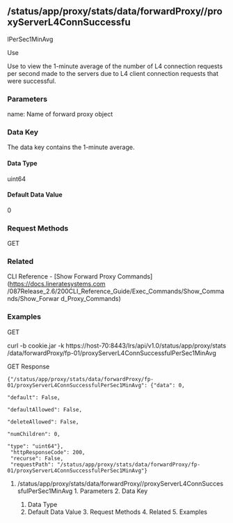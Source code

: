 ## /status/app/proxy/stats/data/forwardProxy/<name>/proxyServerL4ConnSuccessfu
lPerSec1MinAvg

Use

Use to view the 1-minute average of the number of L4 connection requests per
second made to the servers due to L4 client connection requests that were
successful.

### Parameters

name: Name of forward proxy object

### Data Key

The data key contains the 1-minute average.

#### Data Type

uint64

#### Default Data Value

0

### Request Methods

GET

### Related

CLI Reference - [Show Forward Proxy Commands](https://docs.lineratesystems.com
/087Release_2.6/200CLI_Reference_Guide/Exec_Commands/Show_Commands/Show_Forwar
d_Proxy_Commands)

### Examples

GET

curl -b cookie.jar -k https://host-70:8443/lrs/api/v1.0/status/app/proxy/stats
/data/forwardProxy/fp-01/proxyServerL4ConnSuccessfulPerSec1MinAvg

GET Response

    
    
    {"/status/app/proxy/stats/data/forwardProxy/fp-01/proxyServerL4ConnSuccessfulPerSec1MinAvg": {"data": 0,
                                                                                                   "default": False,
                                                                                                   "defaultAllowed": False,
                                                                                                   "deleteAllowed": False,
                                                                                                   "numChildren": 0,
                                                                                                   "type": "uint64"},
     "httpResponseCode": 200,
     "recurse": False,
     "requestPath": "/status/app/proxy/stats/data/forwardProxy/fp-01/proxyServerL4ConnSuccessfulPerSec1MinAvg"}
    

  1. /status/app/proxy/stats/data/forwardProxy/<name>/proxyServerL4ConnSuccessfulPerSec1MinAvg
    1. Parameters
    2. Data Key
      1. Data Type
      2. Default Data Value
    3. Request Methods
    4. Related
    5. Examples

